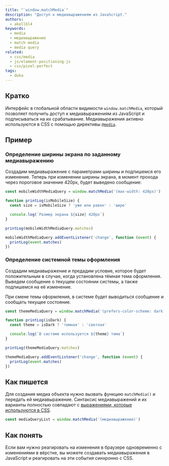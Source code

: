 ```yaml
---
title: "`window.matchMedia`"
description: "Доступ к медиавыражениям из JavaScript."
authors:
  - akellbl4
keywords:
  - media
  - медиавыражение
  - match media
  - media query
related:
  - css/media
  - js/element-positioning-js
  - css/pixel-perfect
tags:
  - doka
---
```


## Кратко

Интерфейс в глобальной области видимости `window.matchMedia`, который позволяет получить доступ к медиавыражениям из JavaScript и подписываться на их срабатывание. Медиавыражения активно используются в CSS с помощью директивы [`@media`](/css/media/).

## Пример

### Определение ширины экрана по заданному медиавыражению

Создадим медиавыражение с параметрами ширины и подпишемся его изменение. Теперь при изменении ширины экрана, в момент прохода через пороговое значение 420px, будет выведено сообщение:

```js
const mobileWidthMediaQuery = window.matchMedia('(max-width: 420px)')

function printLog(isMobileSize) {
  const size = isMobileSize ? 'уже или равен' : 'шире'

  console.log(`Размер экрана ${size} 420px`)
}

printLog(mobileWidthMediaQuery.matches)

mobileWidthMediaQuery.addEventListener('change', function (event) {
  printLog(event.matches)
})
```

### Определение системной темы оформления

Создадим медиавыражение и предадим условие, которое будет положительным в случае, когда установлена тёмная тема оформления. Выведем сообщение о текущем состоянии системы, а также подпишемся на её изменение.

При смене темы оформления, в системе будет выводиться сообщение и сообщать текущее состояние.

```js
const themeMediaQuery = window.matchMedia('(prefers-color-scheme: dark)')

function printLog(isDark) {
  const theme = isDark ? 'темная' : 'светлая'

  console.log(`В системе используется ${theme} тема`)
}

printLog(themeMediaQuery.matches)

themeMediaQuery.addEventListener('change', function (event) {
  printLog(event.matches)
})
```

## Как пишется

Для создания медиа объекта нужно вызвать функцию `matchMedia()` и передать ей медиавыражение. Синтаксис медиавыражений и их варианты полностью совпадают с [выражениями, которые используются в CSS](/css/media/).

```js
const mediaQueryList = window.matchMedia('(медиавыражение)')
```

## Как понять

Если вам нужно реагировать на изменения в браузере одновременно с изменениями в вёрстке, вы можете создавать медиавыражения в JavaScript и реагировать на эти события синхронно с CSS.
